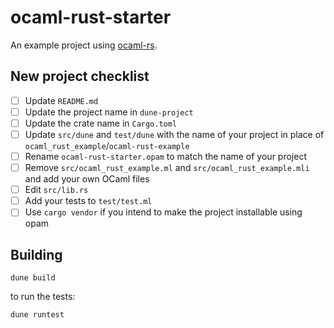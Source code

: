 # ocaml-rust-starter

An example project using [ocaml-rs](https://github.com/zshipko/ocaml-rs).

## New project checklist

- [ ] Update `README.md`
- [ ] Update the project name in `dune-project`
- [ ] Update the crate name in `Cargo.toml`
- [ ] Update `src/dune` and `test/dune` with the name of your project in place of `ocaml_rust_example`/`ocaml-rust-example`
- [ ] Rename `ocaml-rust-starter.opam` to match the name of your project
- [ ] Remove `src/ocaml_rust_example.ml` and `src/ocaml_rust_example.mli` and add your own OCaml files
- [ ] Edit `src/lib.rs`
- [ ] Add your tests to `test/test.ml`
- [ ] Use `cargo vendor` if you intend to make the project installable using opam

## Building

    dune build

to run the tests:

    dune runtest



